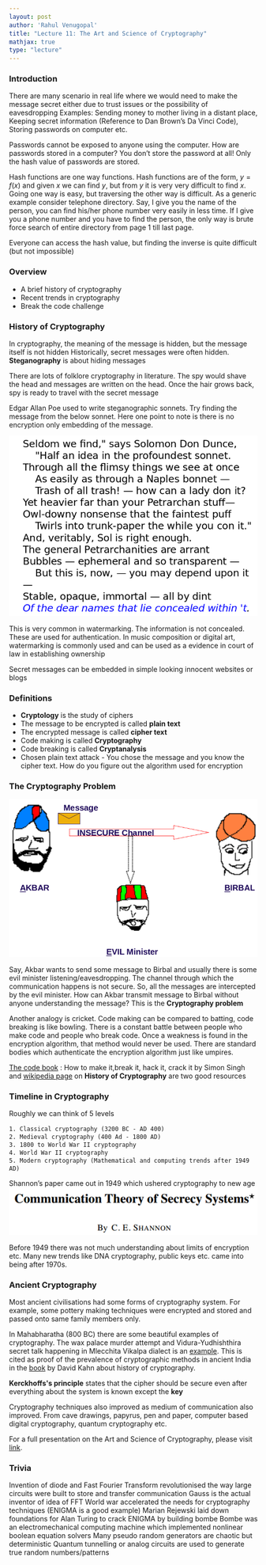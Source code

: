 ```yaml
---
layout: post   
author: 'Rahul Venugopal'    
title: "Lecture 11: The Art and Science of Cryptography"   
mathjax: true
type: "lecture"
---
```



### Introduction

There are many scenario in real life where we would need to make the message secret either due to trust issues or the possibility of eavesdropping
Examples: Sending money to mother living in a distant place, Keeping secret information (Reference to Dan Brown’s Da Vinci Code), Storing passwords on computer etc.

Passwords cannot be exposed to anyone using the computer. How are passwords stored in a computer?
You don’t store the password at all! Only the hash value of passwords are stored.

Hash functions are one way functions. Hash functions are of the form, $y=f(x)$ and given $x$ we can find $y$, but from $y$ it is very very difficult to find $x$. Going one way is easy, but traversing the other way is difficult. As a generic example consider telephone directory. Say, I give you the name of the person, you can find his/her phone number very easily in less time. If I give you a phone number and you have to find the person, the only way is brute force search of entire directory from page 1 till last page.

Everyone can access the hash value, but finding the inverse is quite difficult (but not impossible)

### Overview

- A brief history of cryptography
- Recent trends in cryptography
- Break the code challenge

### History of Cryptography

In cryptography, the meaning of the message is hidden, but the message itself is not hidden
Historically, secret messages were often hidden. **Steganography** is about hiding messages

There are lots of folklore cryptography in literature. The spy would shave the head and messages are written on the head. Once the hair grows back, spy is ready to travel with the secret message

Edgar Allan Poe used to write steganographic sonnets. Try finding the message from the below sonnet. Here one point to note is there is no encryption only embedding of the message.

![image-20200414202830223](../images/Lec10/EdgarAllenPoe.png)

This is very common in watermarking. The information is not concealed. These are used for authentication. In music composition or digital art, watermarking is commonly used and can be used as a evidence in court of law in establishing ownership

Secret messages can be embedded in simple looking innocent websites or blogs

### Definitions

- **Cryptology** is the study of ciphers
- The message to be encrypted is called **plain text**
- The encrypted message is called **cipher text**
- Code making is called **Cryptography**
- Code breaking is called **Cryptanalysis**
- Chosen plain text attack - You chose the message and you know the cipher text. How do you figure out the algorithm used for encryption

### The Cryptography Problem

![image-20200414203921316](../images/Lec10/ABE.png)

Say, Akbar wants to send some message to Birbal and usually there is some evil minister listening/eavesdropping. The channel through which the communication happens is not secure. So, all the messages are intercepted by the evil minister. How can Akbar transmit message to Birbal without anyone understanding the message? This is the **Cryptography problem**

Another analogy is cricket. Code making can be compared to batting, code breaking is like bowling. There is a constant battle between people who make code and people who break code. Once a weakness is found in the encryption algorithm, that method would never be used. There are standard bodies which authenticate the encryption algorithm just like umpires.

[The code book](https://simonsingh.net/books/the-code-book/) : How to make it,break it, hack it, crack it by Simon Singh and [wikipedia page](https://en.wikipedia.org/wiki/History_of_cryptography) on **History of Cryptography** are two good resources

### Timeline in Cryptography

Roughly we can think of 5 levels

	1. Classical cryptography (3200 BC - AD 400)
 	2. Medieval cryptography (400 Ad - 1800 AD)
 	3. 1800 to World War II cryptography
 	4. World War II cryptography
 	5. Modern cryptography (Mathematical and computing trends after 1949 AD)

Shannon’s paper came out in 1949 which ushered cryptography to new age
![image-20200414205627212](../images/Lec10/ShannonCrypt.png)

Before 1949 there was not much understanding about limits of encryption etc. Many new trends like DNA cryptography, public keys etc. came into being after 1970s.

### Ancient Cryptography

Most ancient civilisations had some forms of cryptography system. For example, some pottery making techniques were encrypted and stored and passed onto same family members only.

In Mahabharatha (800 BC) there are some beautiful examples of cryptography. The wax palace murder attempt and Vidura-Yudhishthira secret talk happening in Mlecchita Vikalpa dialect is an [example](https://drisyadrisya.blogspot.com/2006/01/cryptography-in-mahabharata.html). This is cited as proof of the prevalence of cryptographic methods in ancient India in the [book](https://books.google.co.in/books?id=SEH_rHkgaogC&pg=PA1000&lpg=PA1000&dq=chinese+cryptography+history&source=bl&ots=_2hrl9t0B1&sig=2LAjURo7zlj5YBoExJjZXbjDhNU&hl=en&sa=X&redir_esc=y#v=onepage&q=chinese%20cryptography%20history&f=false) by David Kahn about history of cryptography.

**Kerckhoffs's principle** states that the cipher should be secure even after everything about the system is known except the **key**

Cryptography techniques also improved as medium of communication also improved. From cave drawings, papyrus, pen and paper, computer based digital cryptography, quantum cryptography etc.

For a full presentation on the Art and Science of Cryptography, please visit [link](https://drive.google.com/file/d/0BwG4HV7dv0ADR19idzE0V3RTQkk/view?usp=sharing).


### Trivia

Invention of diode and Fast Fourier Transform revolutionised the way large circuits were built to store and transfer communication
Gauss is the actual inventor of idea of FFT
World war accelerated the needs for cryptography techniques (ENIGMA is a good example)
Marian Rejewski laid down foundations for Alan Turing to crack ENIGMA by building bombe
Bombe was an electromechanical computing machine which implemented nonlinear boolean equation solvers
Many pseudo random generators are chaotic but deterministic
Quantum tunnelling or analog circuits are used to generate true random numbers/patterns

